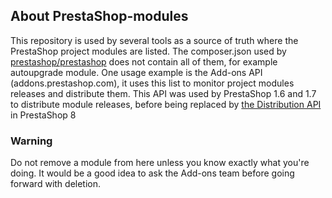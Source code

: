 ## About PrestaShop-modules

This repository is used by several tools as a source of truth where the PrestaShop project modules are listed.
The composer.json used by [prestashop/prestashop](https://github.com/prestashop/prestashop) does not contain all of them, for example autoupgrade module.
One usage example is the Add-ons API (addons.prestashop.com), it uses this list to monitor project modules releases and distribute them. This API was used by PrestaShop 1.6 and 1.7 to distribute module releases, before being replaced by [the Distribution API](https://github.com/prestashop/distribution-api/) in PrestaShop 8

### Warning
Do not remove a module from here unless you know exactly what you're doing. It would be a good idea to ask the Add-ons team before going forward with deletion.
